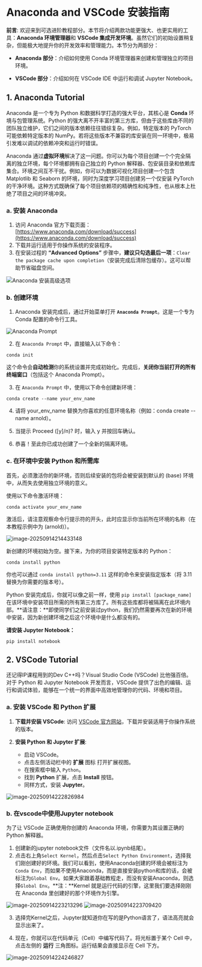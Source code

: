# Anaconda and VSCode 安装指南

**前言**: 欢迎来到可选进阶教程部分。本节将介绍两款功能更强大、也更实用的工具：**Anaconda 环境管理器**和 **VSCode 集成开发环境**。虽然它们的初始设置稍复杂，但能极大地提升你的开发效率和管理能力。本节分为两部分：

-   **Anaconda 部分**：介绍如何使用 Conda 环境管理器来创建和管理独立的项目环境。

-   **VSCode 部分**：介绍如何在 VSCode IDE 中运行和调试 Jupyter Notebook。

## 1. Anaconda Tutorial

Anaconda 是一个专为 Python 和数据科学打造的强大平台，其核心是 **Conda** 环境与包管理系统。Python 的强大离不开丰富的第三方库，但由于这些库由不同的团队独立维护，它们之间的版本依赖往往错综复杂。例如，特定版本的 PyTorch 可能依赖特定版本的 NumPy。若将这些版本不兼容的库安装在同一环境中，极易引发难以调试的依赖冲突和运行时错误。

Anaconda 通过**虚拟环境**解决了这一问题。你可以为每个项目创建一个个完全隔离的独立环境，每个环境都拥有自己独立的 Python 解释器、包安装目录和依赖库集合。环境之间互不干扰。例如，你可以为数据可视化项目创建一个包含 Matplotlib 和 Seaborn 的环境，同时为深度学习项目创建另一个仅安装 PyTorch 的干净环境。这种方式既确保了每个项目依赖项的精确性和纯净性，也从根本上杜绝了项目之间的环境冲突。

### a. 安装 Anaconda

1.  访问 Anaconda 官方下载页面：[https://www.anaconda.com/download/success](https://www.anaconda.com/download/success)
2.  下载并运行适用于你操作系统的安装程序。
3.  在安装过程的 **“Advanced Options”** 步骤中，**建议只勾选最后一项**：`Clear the package cache upon completion`（安装完成后清除包缓存）。这可以帮助节省磁盘空间。

![Anaconda 安装高级选项](./media/image-20250914195509285.png)

### b. 创建环境

1. Anaconda 安装完成后，通过开始菜单打开 **`Anaconda Prompt`**。这是一个专为 Conda 配置的命令行工具。

![Anaconda Prompt](./media/image-20250914213721571.png)

2. 在 `Anaconda Prompt` 中，直接输入以下命令：
```
conda init
```

   这个命令会**自动检测**你的系统设置并完成初始化。完成后，**关闭你当前打开的所有终端窗口**（包括这个 Anaconda Prompt）。

3. 在 `Anaconda Prompt` 中，使用以下命令创建新环境：

```
conda create --name your_env_name
```

4. 请将 your_env_name 替换为你喜欢的任意环境名称（例如：conda create --name arnold）。

5. 当提示 Proceed ([y]/n)? 时，输入 y 并按回车确认。

6. 恭喜！至此你已成功创建了一个全新的隔离环境。

### c. 在环境中安装 Python 和所需库
首先，必须激活你的新环境，否则后续安装的包将会被安装到默认的 (base) 环境中，从而失去使用独立环境的意义。

使用以下命令激活环境：
```
conda activate your_env_name
```

激活后，请注意观察命令行提示符的开头，此时应显示你当前所在环境的名称（在本教程示例中为 (arnold)）。

![image-20250914214433148](./media/image-20250914214433148.png)

新创建的环境初始为空。接下来，为你的项目安装特定版本的 Python：

```
conda install python
```
你也可以通过 `conda install python=3.11` 这样的命令来安装指定版本（将 3.11 替换为你需要的版本号）。

Python 安装完成后，你就可以像之前一样，使用 `pip install [package_name]` 在该环境中安装项目所需的所有第三方库了。所有这些库都将被隔离在此环境内部。**请注意：**即使同学们之前安装过python，我们仍然需要再次在新的环境中安装，因为新创建环境之后这个环境中是什么都没有的。

**请安装 Jupyter Notebook：**

```
pip install notebook
```


## 2. VSCode Tutorial

还记得IP课程用到的Dev C++吗？Visual Studio Code (VSCode) 比他强百倍。对于 Python 和 Jupyter Notebook 开发而言，VSCode 提供了出色的编辑、运行和调试体验，能够在一个统一的界面中高效地管理你的代码、环境和项目。

### a. 安装 VSCode 和 Python 扩展

1.  **下载并安装 VSCode**:
    访问 [VSCode 官方网站](https://code.visualstudio.com/)，下载并安装适用于你操作系统的版本。

2.  **安装 Python 和 Jupyter 扩展**:
    -   启动 VSCode。
    -   点击左侧活动栏中的 **扩展** 图标 打开扩展视图。
    -   在搜索框中输入 `Python`。
    -   找到 **Python** 扩展，点击 **Install** 按钮。
    -   同样方式，安装 **Jupyter**。

![image-20250914222826984](./media/image-20250914222826984.png)

### b. 在vscode中使用Jupyter notebook
为了让 VSCode 正确使用你创建的 Anaconda 环境，你需要为其设置正确的 Python 解释器。

1.  创建新的jupyter notebook文件（文件名以.ipynb结尾）。
2.  点击右上角`Select Kernel`，然后点击`Select Python Environment`，选择我们刚创建好的环境。我们可以看到，使用Anaconda创建的环境会被标注为`Conda Env`，而如果不使用Anaconda，而是直接安装python和库的话，会被标注为`Global Env`。如果大家跟着基础教程走，而没有安装Anaconda，则选择`Global Env`。**注：**Kernel 就是运行代码的引擎，这里我们要选择刚刚在 Anaconda 里创建好的那个环境作为引擎。

![image-20250914223213296](./media/image-20250914223213296.png)
![image-20250914223709420](./media/image-20250914223709420.png)

3. 选择完Kernel之后，Jupyter就知道你在写的是Python语言了，语法高亮就会显示出来了。
   
4. 现在，你就可以在代码单元（Cell）中编写代码了。将光标置于某个 Cell 中，点击左侧的 **运行** 三角图标。运行结果会直接显示在 Cell 下方。


![image-20250914224246827](./media/image-20250914224246827.png)

